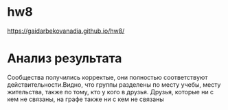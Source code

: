 # hw8
https://gaidarbekovanadia.github.io/hw8/ 
# Анализ результата
Сообщества получились корректые, они полностью соответствуют действительности.Видно, что группы разделены по месту учебы, месту жительства, также по тому, кто у кого в друзья. Друзья, которые ни с кем не связаны, на графе также ни с кем не связаны
